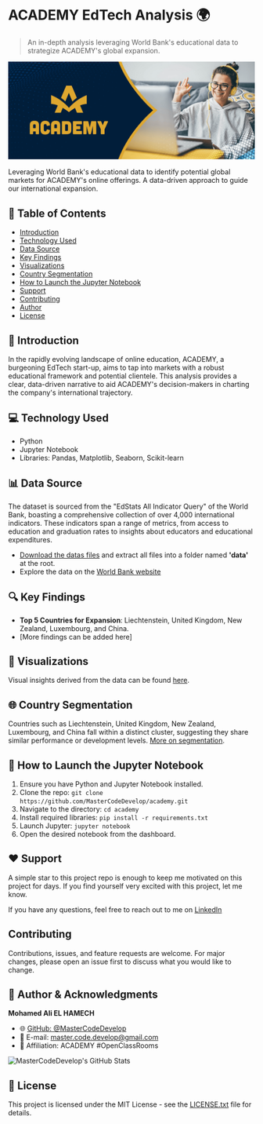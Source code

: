 # ACADEMY EdTech Analysis 🌍<a name="academy"></a>

> An in-depth analysis leveraging World Bank's educational data to strategize ACADEMY's global expansion.

![ACADEMY Banner](https://github.com/MasterCodeDevelop/academy/blob/master/project/banner.png?raw=true)

Leveraging World Bank's educational data to identify potential global markets for ACADEMY's online offerings. A data-driven approach to guide our international expansion.

## 📌 Table of Contents <a name="table-of-contents"></a>

- [Introduction](#introduction)
- [Technology Used](#technology-used)
- [Data Source](#data-source)
- [Key Findings](#key-findings)
- [Visualizations](#visualizations)
- [Country Segmentation](#country-segmentation)
- [How to Launch the Jupyter Notebook](#how-to-launch-the-jupyter-notebook)
- [Support](#support)
- [Contributing](#contributing)
- [Author](#-author--acknowledgments-)
- [License](#license)

## 📜 Introduction <a name="introduction"></a>

In the rapidly evolving landscape of online education, ACADEMY, a burgeoning EdTech start-up, aims to tap into markets with a robust educational framework and potential clientele. This analysis provides a clear, data-driven narrative to aid ACADEMY's decision-makers in charting the company's international trajectory.

## 💻 Technology Used <a name="technology-used"></a>

- Python
- Jupyter Notebook
- Libraries: Pandas, Matplotlib, Seaborn, Scikit-learn

## 📊 Data Source <a name="data-source"></a>

The dataset is sourced from the "EdStats All Indicator Query" of the World Bank, boasting a comprehensive collection of over 4,000 international indicators. These indicators span a range of metrics, from access to education and graduation rates to insights about educators and educational expenditures.

- [Download the datas files](https://s3-eu-west-1.amazonaws.com/static.oc-static.com/prod/courses/files/Parcours_data_scientist/Projet+-+Donn%C3%A9es+%C3%A9ducatives/Projet+Python_Dataset_Edstats_csv.zip) and extract all files into a folder named **'data'** at the root.
- Explore the data on the [World Bank website](https://datacatalog.worldbank.org/dataset/education-statistics)

## 🔍 Key Findings <a name="key-findings"></a>

- **Top 5 Countries for Expansion**: Liechtenstein, United Kingdom, New Zealand, Luxembourg, and China.
- [More findings can be added here]

## 🎨 Visualizations <a name="visualizations"></a>

Visual insights derived from the data can be found [here](https://datatopics.worldbank.org/education/).

## 🌐 Country Segmentation <a name="country-segmentation"></a>

Countries such as Liechtenstein, United Kingdom, New Zealand, Luxembourg, and China fall within a distinct cluster, suggesting they share similar performance or development levels. [More on segmentation](https://github.com/MasterCodeDevelop/academy/blob/master/notebook.ipynb).

## 🚀 How to Launch the Jupyter Notebook <a name="how-to-launch-the-jupyter-notebook"></a>

1. Ensure you have Python and Jupyter Notebook installed.
2. Clone the repo: `git clone https://github.com/MasterCodeDevelop/academy.git`
3. Navigate to the directory: `cd academy`
4. Install required libraries: `pip install -r requirements.txt`
5. Launch Jupyter: `jupyter notebook`
6. Open the desired notebook from the dashboard.

## ❤️ Support <a name="support"></a>

A simple star to this project repo is enough to keep me motivated on this project for days. If you find yourself very excited with this project, let me know.

If you have any questions, feel free to reach out to me on [LinkedIn](https://www.linkedin.com/in/master-dev/)

## Contributing <a name="contributing"></a>

Contributions, issues, and feature requests are welcome. For major changes, please open an issue first to discuss what you would like to change.

## 👤 Author & Acknowledgments <a name="-author--acknowledgments-"></a>

**Mohamed Ali EL HAMECH**

- 🌐 [GitHub: @MasterCodeDevelop](https://github.com/MasterCodeDevelop)
- 📧 E-mail: master.code.develop@gmail.com
- 🏢 Affiliation: ACADEMY #OpenClassRooms

![MasterCodeDevelop's GitHub Stats](https://github-readme-stats.vercel.app/api/top-langs?username=mastercodedevelop&show_icons=true&locale=en&layout=compact)

## 📜 License <a name="license"></a>

This project is licensed under the MIT License - see the [LICENSE.txt](LICENSE.txt) file for details.

